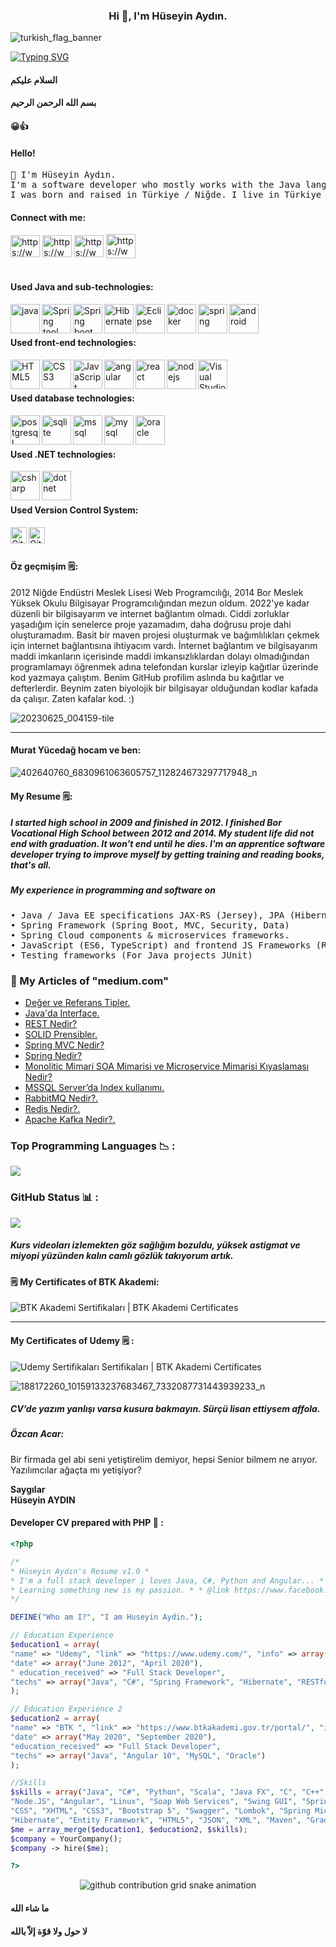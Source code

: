 <h3 align="center">Hi 👋, I'm Hüseyin Aydın.</h3>

![turkish_flag_banner](https://github.com/huseyinaydin99/huseyinaydin99/assets/16438043/5042c08b-6125-494c-97ed-3745662c51f8)

[![Typing SVG](https://readme-typing-svg.demolab.com?font=Montserrat&size=30&center=true&multiline=true&width=1200&lines=I'm+Psycho+Harcore+Programmer+)](https://git.io/typing-svg)

#### السلام عليكم
#### بسم الله الرحمن الرحيم
#### :grinning::+1:
#### Hello!

<pre>
👋 I'm Hüseyin Aydın.
I'm a software developer who mostly works with the Java language. I follow other technologies as well.
I was born and raised in Türkiye / Niğde. I live in Türkiye / Niğde. I am an Anatolian child. Yes I know, I am an all-rounder!</pre>

#### Connect with me:
<a href="https://www.facebook.com/beyaz.sapkali.5/" target="blank"><img align="center" src="https://raw.githubusercontent.com/rahuldkjain/github-profile-readme-generator/master/src/images/icons/Social/facebook.svg" alt="https://www.facebook.com/beyaz.sapkali.5/" height="35" width="47" /></a>
<a href="https://www.instagram.com/huseyin.aydin.99/" target="blank"><img align="center" src="https://raw.githubusercontent.com/rahuldkjain/github-profile-readme-generator/master/src/images/icons/Social/instagram.svg" alt="https://www.instagram.com/huseyin.aydin.99/" height="35" width="47" /></a>
<a href="https://www.linkedin.com/in/huseyin99/" target="blank"><img align="center" src="https://raw.githubusercontent.com/rahuldkjain/github-profile-readme-generator/master/src/images/icons/Social/linked-in-alt.svg" alt="https://www.linkedin.com/in/huseyin99/" height="35" width="47" /></a>
<a href="https://www.youtube.com/@huseyinaydin1002/" target="blank"><img align="center" src="https://raw.githubusercontent.com/rahuldkjain/github-profile-readme-generator/master/src/images/icons/Social/youtube.svg" alt="https://www.youtube.com/@huseyinaydin1002/" height="39" width="47" /></a>
<br /><br />
#### Used Java and sub-technologies:
<img align="left" src="https://raw.githubusercontent.com/devicons/devicon/master/icons/java/java-original.svg" alt="java" width="47" height="47"/>
<img align="left" alt="Spring tool suite" src="https://user-images.githubusercontent.com/19311256/89726919-c61ef800-da3d-11ea-868d-b33d9955dfcc.png" width="47" height="47" />
<img align="left" alt="Spring boot" src="https://user-images.githubusercontent.com/19311256/89726694-eef1be00-da3a-11ea-8551-a9e143ea0c5d.png" width="47" height="47"/>
<img align="left" alt="Hibernate" src="https://user-images.githubusercontent.com/19311256/89726657-77bc2a00-da3a-11ea-844e-1ec652bc5410.png" width="47" height="47"/>
<img align="left" alt="Eclipse" src="https://user-images.githubusercontent.com/19311256/89726620-eea4f300-da39-11ea-8d26-8f1d68a2704a.png" width="47" height="47"/>
<img align="left" src="https://raw.githubusercontent.com/devicons/devicon/master/icons/docker/docker-original-wordmark.svg" alt="docker" width="47" height="47" />
<img align="left" src="https://www.vectorlogo.zone/logos/springio/springio-icon.svg" alt="spring" width="47" height="47"/>
<img align="left" src="https://raw.githubusercontent.com/devicons/devicon/master/icons/android/android-original-wordmark.svg" alt="android" width="47" height="47"/>
</br></br>

#### Used front-end technologies:
<img align="left" alt="HTML5" src="https://raw.githubusercontent.com/github/explore/80688e429a7d4ef2fca1e82350fe8e3517d3494d/topics/html/html.png" width="47" height="47" />
<img align="left" alt="CSS3" src="https://raw.githubusercontent.com/github/explore/80688e429a7d4ef2fca1e82350fe8e3517d3494d/topics/css/css.png" width="47" height="47" />
<img align="left" alt="JavaScript" src="https://raw.githubusercontent.com/github/explore/80688e429a7d4ef2fca1e82350fe8e3517d3494d/topics/javascript/javascript.png" width="47" height="47" />
<img align="left" src="https://angular.io/assets/images/logos/angular/angular.svg" alt="angular" width="47" height="47" />
<img align="left" src="https://raw.githubusercontent.com/devicons/devicon/master/icons/react/react-original-wordmark.svg" alt="react" width="47" height="47" />
<img align="left" src="https://raw.githubusercontent.com/devicons/devicon/master/icons/nodejs/nodejs-original-wordmark.svg" alt="nodejs" width="47" height="47" />
<img align="left" align="left" alt="Visual Studio Code"  src="https://raw.githubusercontent.com/github/explore/80688e429a7d4ef2fca1e82350fe8e3517d3494d/topics/visual-studio-code/visual-studio-code.png" width="47" height="47" />
<br /><br />

#### Used database technologies:
<img align="left" src="https://raw.githubusercontent.com/devicons/devicon/master/icons/postgresql/postgresql-original-wordmark.svg" alt="postgresql" width="47" height="47" />
<img align="left" src="https://www.vectorlogo.zone/logos/sqlite/sqlite-icon.svg" alt="sqlite" width="47" height="47"/>
<img align="left" src="https://www.svgrepo.com/show/303229/microsoft-sql-server-logo.svg" alt="mssql" width="47" height="47" />
<img align="left" src="https://raw.githubusercontent.com/devicons/devicon/master/icons/mysql/mysql-original-wordmark.svg" alt="mysql" width="47" height="47" />
<img align="left" src="https://raw.githubusercontent.com/devicons/devicon/master/icons/oracle/oracle-original.svg" alt="oracle" width="47" height="47" />
<br />
<br />

#### Used .NET technologies:

<img align="left" src="https://raw.githubusercontent.com/devicons/devicon/master/icons/csharp/csharp-original.svg" alt="csharp" width="47" height="47"/>
<img align="left" src="https://raw.githubusercontent.com/devicons/devicon/master/icons/dot-net/dot-net-original-wordmark.svg" alt="dotnet" width="47" height="47"/>
<br /><br />

#### Used Version Control System:
<img align="left" alt="Git" width="26px" src="https://raw.githubusercontent.com/github/explore/80688e429a7d4ef2fca1e82350fe8e3517d3494d/topics/git/git.png" />
<img align="left" alt="GitHub" width="26px" src="https://raw.githubusercontent.com/github/explore/78df643247d429f6cc873026c0622819ad797942/topics/github/github.png" />
<br /><br />

#### Öz geçmişim :spiral_notepad:: 
2012 Niğde Endüstri Meslek Lisesi Web Programcılığı, 2014 Bor Meslek Yüksek Okulu Bilgisayar Programcılığından mezun oldum. 2022'ye kadar düzenli bir bilgisayarım ve internet bağlantım olmadı. Ciddi zorluklar yaşadığım için senelerce proje yazamadım, daha doğrusu proje dahi oluşturamadım. Basit bir maven projesi oluşturmak ve bağımlılıkları çekmek için internet bağlantısına ihtiyacım vardı. İnternet bağlantım ve bilgisayarım maddi imkanların içerisinde maddi imkansızlıklardan dolayı olmadığından programlamayı öğrenmek adına telefondan kurslar izleyip kağıtlar üzerinde kod yazmaya çalıştım. Benim GitHub profilim aslında bu kağıtlar ve defterlerdir. Beynim zaten biyolojik bir bilgisayar olduğundan kodlar kafada da çalışır. Zaten kafalar kod. :)

![20230625_004159-tile](https://github.com/huseyinaydin99/huseyinaydin99/assets/16438043/4f7f8e2d-bb3a-428e-82ac-b907122ef129)


---


#### Murat Yücedağ hocam ve ben:
![402640760_6830961063605757_112824673297717948_n](https://github.com/huseyinaydin99/huseyinaydin99/assets/16438043/94ffdb10-822e-4635-afdf-1b5f1a8fdbb3)


#### My Resume :spiral_notepad:: 
##### I started high school in 2009 and finished in 2012. I finished Bor Vocational High School between 2012 and 2014. My student life did not end with graduation. It won't end until he dies. I'm an apprentice software developer trying to improve myself by getting training and reading books, that's all.
##### My experience in programming and software on
<pre>• Java / Java EE specifications JAX-RS (Jersey), JPA (Hibernate)
• Spring Framework (Spring Boot, MVC, Security, Data)
• Spring Cloud components & microservices frameworks.
• JavaScript (ES6, TypeScript) and frontend JS Frameworks (React and Angular)
• Testing frameworks (For Java projects JUnit)</pre>

### 📕 My Articles of "medium.com"

 - [Değer ve Referans Tipler.](https://medium.com/@huseyinaydin99/javada-de%C4%9Fer-ve-referans-tipler-2fe5c79ba5ad "Değer ve referans tipler")
 - [Java'da Interface.](https://medium.com/@huseyinaydin99/javada-interface-nedir-3257b93a378a "Java'da interface.")
 - [REST Nedir?](https://medium.com/@huseyinaydin99/rest-nedir-http-nedir-http-metotlar-nelerdir-7026e8647a5b "REST Nedir?")
 - [SOLID Prensibler.](https://medium.com/@huseyinaydin99/solid-principle-solid-prensipler-b962d9acf055 "Solid Prensibler")
 - [Spring MVC Nedir?](https://medium.com/@huseyinaydin99/spring-mvc-e5d844d40a4a "Spring MVC Nedir?")
 - [Spring Nedir?](https://medium.com/@huseyinaydin99/spring-nedir-b040ddb34e6a "Spring Nedir?")
 - [Monolitic Mimari SOA Mimarisi ve Microservice Mimarisi Kıyaslaması Nedir?](https://medium.com/@huseyinaydin99/monolitic-mimari-soa-mimarisi-ve-microservice-mimarisi-k%C4%B1yaslamas%C4%B1-nedir-b10bda9dc1fe "Monolitic Mimari SOA Mimarisi ve Microservice Mimarisi Kıyaslaması Nedir?")
 - [MSSQL Server’da Index kullanımı.](https://medium.com/@huseyinaydin99/mssql-serverda-index-kullan%C4%B1m%C4%B1-882f7d88ca1 "MSSQL Server’da Index kullanımı.")
 - [RabbitMQ Nedir?.](https://medium.com/@huseyinaydin99/rabbitmq-nedir-ve-neden-kullan%C4%B1l%C4%B1r-b9d6193f1665 "RabbitMQ Nedir?")
 - [Redis Nedir?.](https://medium.com/@huseyinaydin99/redis-nedir-ve-ne-ama%C3%A7la-kullan%C4%B1l%C4%B1r-cfa8d95a93b5 "Redis Nedir?")
 - [Apache Kafka Nedir?.](https://medium.com/@huseyinaydin99/apache-kafka-nedir-ne-ama%C3%A7l%C4%B1-kullan%C4%B1l%C4%B1r-73d0afb3e28b "Apache Kafka Nedir?")

### Top Programming Languages :chart_with_downwards_trend: :
<img align="center" src="https://github-readme-stats.vercel.app/api/top-langs/?username=huseyinaydin99&amp;layout=compact&theme=onelight" />

### GitHub Status :bar_chart: :
<img align="center" src="https://github-profile-trophy.vercel.app/?username=huseyinaydin99&theme=onelight" />

<!-- ### 📈 Used technologies:
<img height="30" width="47" align="center" src="https://github-readme-stats.vercel.app/api?username=huseyinaydin99&show_icons=true&hide_border=false&theme=onelight" />
-->

##### Kurs videoları izlemekten göz sağlığım bozuldu, yüksek astigmat ve miyopi yüzünden kalın camlı gözlük takıyorum artık.
#### :spiral_notepad: My Certificates of BTK Akademi:
![BTK Akademi Sertifikaları | BTK Akademi Certificates](certificates.jpg "BTK Akademi Sertifikaları | BTK Akademi Certificates")

---

#### My Certificates of Udemy :spiral_notepad: :
![Udemy Sertifikaları Sertifikaları | BTK Akademi Certificates](udemy_certificate_full.jpg "Udemy Sertifikaları | Udemy Sertifikaları Certificates")

![188172260_10159133237683467_7332087731443939233_n](https://github.com/huseyinaydin99/huseyinaydin99/assets/16438043/78906a65-c354-4695-879d-232f19a161c3)

##### CV’de yazım yanlışı varsa kusura bakmayın. Sürçü lisan ettiysem affola.
##### Özcan Acar:
Bir firmada gel abi seni yetiştirelim demiyor, hepsi Senior bilmem ne arıyor. Yazılımcılar ağaçta mı yetişiyor?

<b>
Saygılar</br>
Hüseyin AYDIN
</b>
</font>


#### Developer CV prepared with PHP :floppy_disk: :

```php
<?php

/*
* Hüseyin Aydın's Resume v1.0 *
* I'm a full stack developer i loves Java, C#, Python and Angular... *
* Learning something new is my passion. * * @link https://www.facebook.com/beyaz.sapkali.5/,huseyinaydin99@gmail.com,https://github.com/huseyinaydin99*
*/

DEFINE("Who am I?", "I am Huseyin Aydin.");

// Education Experience
$education1 = array(
"name" => "Udemy", "link" => "https://www.udemy.com/", "info" => array(
"date" => array("June 2012", "April 2020"),
" education_received" => "Full Stack Developer",
"techs" => array("Java", "C#", "Spring Framework", "Hibernate", "RESTful", "Database")
);

// Education Experience 2
$education2 = array(
"name" => "BTK ", "link" => "https://www.btkakademi.gov.tr/portal/", "info" => array(
"date" => array("May 2020", "September 2020"),
"education_received" => "Full Stack Developer",
"techs" => array("Java", "Angular 10", "MySQL", "Oracle")
);

//Skills
$skills = array("Java", "C#", "Python", "Scala", "Java FX", "C", "C++", "Cygwin Compiler", "Javascript",
"Node.JS", "Angular", "Linux", "Soap Web Services", "Swing GUI", "Spring Framework", "Spring Seurity",
"CSS", "XHTML", "CSS3", "Bootstrap 5", "Swagger", "Lombok", "Spring Microservices", "ORM",
"Hibernate", "Entity Framework", "HTML5", "JSON", "XML", "Maven", "Gradle");
$me = array_merge($education1, $education2, $skills);
$company = YourCompany();
$company -> hire($me);

?>
```

<center>
<picture>
  <source
    media="(prefers-color-scheme: dark)"
    srcset="https://raw.githubusercontent.com/platane/snk/output/github-contribution-grid-snake-dark.svg"
  />
  <source
    media="(prefers-color-scheme: light)"
    srcset="https://raw.githubusercontent.com/platane/snk/output/github-contribution-grid-snake.svg"
  />
  <img
    alt="github contribution grid snake animation"
    src="https://raw.githubusercontent.com/platane/snk/output/github-contribution-grid-snake.svg"
  />
</picture>
</center>

#### ما شاء الله
#### لا حول ولا قوّة إلاّ بالله


